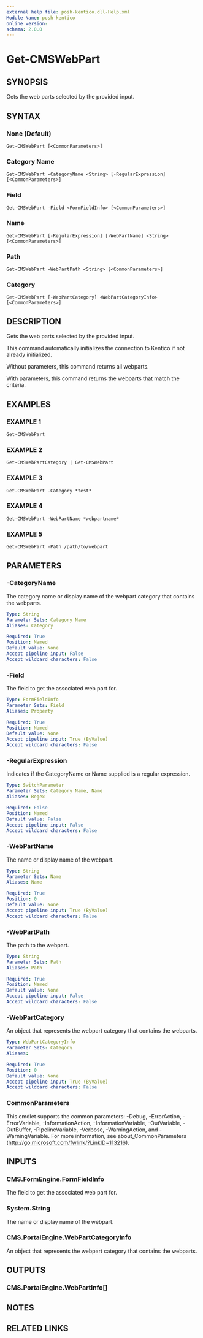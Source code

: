 ```yaml
---
external help file: posh-kentico.dll-Help.xml
Module Name: posh-kentico
online version:
schema: 2.0.0
---
```


# Get-CMSWebPart

## SYNOPSIS
Gets the web parts selected by the provided input.

## SYNTAX

### None (Default)
```
Get-CMSWebPart [<CommonParameters>]
```

### Category Name
```
Get-CMSWebPart -CategoryName <String> [-RegularExpression] [<CommonParameters>]
```

### Field
```
Get-CMSWebPart -Field <FormFieldInfo> [<CommonParameters>]
```

### Name
```
Get-CMSWebPart [-RegularExpression] [-WebPartName] <String> [<CommonParameters>]
```

### Path
```
Get-CMSWebPart -WebPartPath <String> [<CommonParameters>]
```

### Category
```
Get-CMSWebPart [-WebPartCategory] <WebPartCategoryInfo> [<CommonParameters>]
```

## DESCRIPTION
Gets the web parts selected by the provided input.

This command automatically initializes the connection to Kentico if not already initialized.

Without parameters, this command returns all webparts.

With parameters, this command returns the webparts that match the criteria.

## EXAMPLES

### EXAMPLE 1
```
Get-CMSWebPart
```

### EXAMPLE 2
```
Get-CMSWebPartCategory | Get-CMSWebPart
```

### EXAMPLE 3
```
Get-CMSWebPart -Category *test*
```

### EXAMPLE 4
```
Get-CMSWebPart -WebPartName *webpartname*
```

### EXAMPLE 5
```
Get-CMSWebPart -Path /path/to/webpart
```

## PARAMETERS

### -CategoryName
The category name or display name of the webpart category that contains the webparts.

```yaml
Type: String
Parameter Sets: Category Name
Aliases: Category

Required: True
Position: Named
Default value: None
Accept pipeline input: False
Accept wildcard characters: False
```

### -Field
The field to get the associated web part for.

```yaml
Type: FormFieldInfo
Parameter Sets: Field
Aliases: Property

Required: True
Position: Named
Default value: None
Accept pipeline input: True (ByValue)
Accept wildcard characters: False
```

### -RegularExpression
Indicates if the CategoryName or Name supplied is a regular expression.

```yaml
Type: SwitchParameter
Parameter Sets: Category Name, Name
Aliases: Regex

Required: False
Position: Named
Default value: False
Accept pipeline input: False
Accept wildcard characters: False
```

### -WebPartName
The name or display name of the webpart.

```yaml
Type: String
Parameter Sets: Name
Aliases: Name

Required: True
Position: 0
Default value: None
Accept pipeline input: True (ByValue)
Accept wildcard characters: False
```

### -WebPartPath
The path to the webpart.

```yaml
Type: String
Parameter Sets: Path
Aliases: Path

Required: True
Position: Named
Default value: None
Accept pipeline input: False
Accept wildcard characters: False
```

### -WebPartCategory
An object that represents the webpart category that contains the webparts.

```yaml
Type: WebPartCategoryInfo
Parameter Sets: Category
Aliases:

Required: True
Position: 0
Default value: None
Accept pipeline input: True (ByValue)
Accept wildcard characters: False
```

### CommonParameters
This cmdlet supports the common parameters: -Debug, -ErrorAction, -ErrorVariable, -InformationAction, -InformationVariable, -OutVariable, -OutBuffer, -PipelineVariable, -Verbose, -WarningAction, and -WarningVariable.
For more information, see about_CommonParameters (http://go.microsoft.com/fwlink/?LinkID=113216).

## INPUTS

### CMS.FormEngine.FormFieldInfo
The field to get the associated web part for.

### System.String
The name or display name of the webpart.

### CMS.PortalEngine.WebPartCategoryInfo
An object that represents the webpart category that contains the webparts.

## OUTPUTS

### CMS.PortalEngine.WebPartInfo[]

## NOTES

## RELATED LINKS
